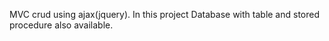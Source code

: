 MVC crud using ajax(jquery).
In this project Database with table and stored procedure also available.
